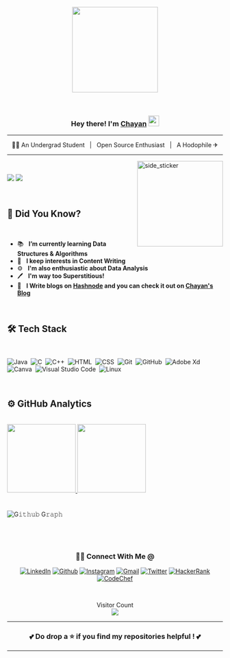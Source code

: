 <p align="center">
  <img src="https://github.com/thompsonemerson/thompsonemerson/raw/master/cover-thompson.png" height="200"/>
</p>

<br/>

### <p align="center"> Hey there! I'm [Chayan](https://octoprofile.vercel.app/user?id=Chayan-11) <img src="https://github.com/souvikguria98/souvikguria98/blob/master/Hi.gif" width="25"></p>

----------------------------------------------
<p align="center"> &nbsp; 👨‍🎓 An Undergrad Student &nbsp; | &nbsp; Open Source Enthusiast &nbsp; | &nbsp; A Hodophile ✈ &nbsp;  </p>

-----------------------------------------------

<img align="right" width=200px height=200px alt="side_sticker" src="https://media.giphy.com/media/TEnXkcsHrP4YedChhA/giphy.gif" />

<br/>

 <a href="https://github.com/Chayan-11"><img src="https://img.shields.io/github/followers/Chayan-11?color=%234CC61E&label=GitHub%20Followers%20%3A"/></a>
 <a href="https://github.com/Chayan-11?tab=repositories"><img src="https://badges.frapsoft.com/os/v2/open-source.svg?v=103"/></a>

<br/>

## 💢 Did You Know? 

<br/>

- 📚 &nbsp; **I’m currently learning Data Structures & Algorithms**
- 🤔 &nbsp; **I keep interests in Content Writing**
-  ⚙ &nbsp; **I'm also enthusiastic about Data Analysis**
- 🖊  &nbsp; **I'm way too Superstitious!** 
- 📃 &nbsp; **I Write blogs on [Hashnode](https://hashnode.com/) and you can check it out on [Chayan's Blog](https://chayan.hashnode.dev/)**

<br/>

## 🛠 Tech Stack 

<br/>

![Java](https://img.shields.io/badge/-Java-05122A?style=flat&logo=Java&logoColor=FFA518)&nbsp;
![C](https://img.shields.io/badge/-C-05122A?style=flat&logo=C&logoColor=A8B9CC)&nbsp;
![C++](https://img.shields.io/badge/-C++-05122A?style=flat&logo=C%2B%2B&logoColor=00599C)&nbsp;
![HTML](https://img.shields.io/badge/-HTML-05122A?style=flat&logo=HTML5)&nbsp;
![CSS](https://img.shields.io/badge/-CSS-05122A?style=flat&logo=CSS3&logoColor=1572B6)&nbsp;
![Git](https://img.shields.io/badge/-Git-05122A?style=flat&logo=git)&nbsp;
![GitHub](https://img.shields.io/badge/-GitHub-05122A?style=flat&logo=github)&nbsp;
![Adobe Xd](https://img.shields.io/badge/-Xd-05122A?style=flat&logo=adobe-xd)&nbsp;
![Canva](https://img.shields.io/badge/-Canva-05122A?style=flat&logo=canva)&nbsp;
![Visual Studio Code](https://img.shields.io/badge/-Visual%20Studio%20Code-05122A?style=flat&logo=visual-studio-code&logoColor=007ACC)&nbsp;
![Linux](https://img.shields.io/badge/-Linux-05122A?style=flat&logo=linux)&nbsp;

<br/>

<h2>⚙️ GitHub Analytics</h2>

<br/>
       
<a href="https://github.com/Chayan-11">
  
  <img height="160em" src="https://github-readme-stats.vercel.app/api?username=Chayan-11&count_private=true&show_icons=true&&theme=chartreuse-dark&include_all_commits=true" />
  <img height="160em" src="https://github-readme-streak-stats.herokuapp.com?user=Chayan-11&theme=chartreuse-dark">
  
</a>

<br/>

#

![G𝚒𝚝𝚑𝚞𝚋 G𝚛𝚊𝚙𝚑](https://activity-graph.herokuapp.com/graph?username=Chayan-11&theme=react-dark&hide_border=true&area=true)

#

<br/>

<div align="center">
<h3> 🤝🏻 Connect With Me @ </h3>

[![LinkedIn](https://img.shields.io/badge/linkedin-black?style=flat-square&logo=linkedin)](https://www.linkedin.com/in/chayan-debbarma/)
[![Github](https://img.shields.io/badge/github-black?style=flat-square&logo=github)](https://github.com/Chayan-11)
[![Instagram](https://img.shields.io/badge/instagram-black?style=flat-square&logo=instagram)](https://www.instagram.com/chayan_debbarma/)
[![Gmail](https://img.shields.io/badge/gmail-black?style=flat-square&logo=gmail)](mailto:chayan.nit24@gmail.com)
[![Twitter](https://img.shields.io/badge/twitter-black?style=flat-square&logo=twitter)](https://twitter.com/be_it_chayan)
[![HackerRank](https://img.shields.io/badge/hackerrank-black?style=flat-square&logo=hackerrank)](https://www.hackerrank.com/chayan_11)
[![CodeChef](https://img.shields.io/badge/codechef-black?style=flat-square&logo=codechef)](https://www.codechef.com/users/chayan_11)

</div>

<br/>

<p align="center"> 
  Visitor Count
  
  </br>
  <img src="https://profile-counter.glitch.me/chayan-11/count.svg" />
</p>

--------------------------------------------------------------------------------

### <p align="center"> 💕 Do drop a ⭐ if you find my repositories helpful ! 💕 </p>

--------------------------------------------------------------------------------

